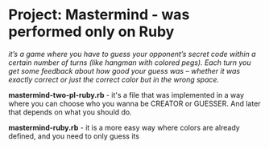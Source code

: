 # Project: Mastermind - was performed only on Ruby

_it’s a game where you have to guess your opponent’s secret code within a certain number of turns (like hangman with colored pegs). Each turn you get some feedback about how good your guess was – whether it was exactly correct or just the correct color but in the wrong space._


**mastermind-two-pl-ruby.rb** - it's a file that was implemented in a way where you can choose who you wanna be CREATOR or GUESSER. And later that depends on what you should do.

**mastermind-ruby.rb** - it is a more easy way where colors are already defined, and you need to only guess its 

